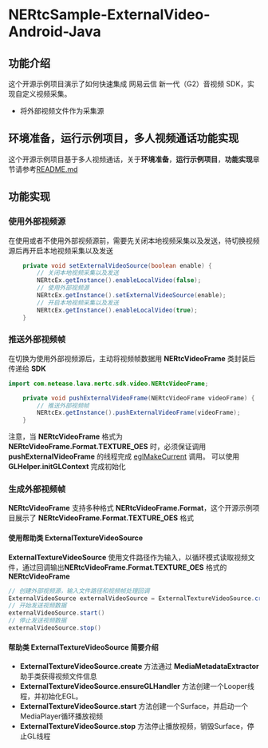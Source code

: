 # NERtcSample-ExternalVideo-Android-Java

## 功能介绍

这个开源示例项目演示了如何快速集成 网易云信 新一代（G2）音视频 SDK，实现自定义视频采集。
- 将外部视频文件作为采集源

## 环境准备，运行示例项目，多人视频通话功能实现

这个开源示例项目基于多人视频通话，关于**环境准备**，**运行示例项目**，**功能实现**章节请参考[README.md](https://github.com/netease-im/Basic-Video-Call/blob/master/Group-Video/NERtcSample-GroupVideoCall-Android-Java/README.md)

## 功能实现

### 使用外部视频源

在使用或者不使用外部视频源前，需要先关闭本地视频采集以及发送，待切换视频源后再开启本地视频采集以及发送

```java
    private void setExternalVideoSource(boolean enable) {
        // 关闭本地视频采集以及发送
        NERtcEx.getInstance().enableLocalVideo(false);
        // 使用外部视频源
        NERtcEx.getInstance().setExternalVideoSource(enable);
        // 开启本地视频采集以及发送
        NERtcEx.getInstance().enableLocalVideo(true);
    }
```

### 推送外部视频帧

在切换为使用外部视频源后，主动将视频帧数据用 **NERtcVideoFrame** 类封装后传递给 **SDK**

```java
import com.netease.lava.nertc.sdk.video.NERtcVideoFrame;

    private void pushExternalVideoFrame(NERtcVideoFrame videoFrame) {
        // 推送外部视频帧
        NERtcEx.getInstance().pushExternalVideoFrame(videoFrame);
    }
```

注意，当 **NERtcVideoFrame** 格式为 **NERtcVideoFrame.Format.TEXTURE_OES** 时，必须保证调用 **pushExternalVideoFrame** 的线程完成 [eglMakeCurrent](https://www.khronos.org/registry/EGL/sdk/docs/man/html/eglMakeCurrent.xhtml) 调用。
可以使用 **GLHelper.initGLContext** 完成初始化

### 生成外部视频帧

**NERtcVideoFrame** 支持多种格式 **NERtcVideoFrame.Format**，这个开源示例项目展示了 **NERtcVideoFrame.Format.TEXTURE_OES** 格式

#### 使用帮助类 **ExternalTextureVideoSource**

**ExternalTextureVideoSource** 使用文件路径作为输入，以循环模式读取视频文件，通过回调输出**NERtcVideoFrame.Format.TEXTURE_OES** 格式的 **NERtcVideoFrame**

```java
// 创建外部视频源，输入文件路径和视频帧处理回调
ExternalVideoSource externalVideoSource = ExternalTextureVideoSource.create(videoPath, this::pushExternalVideoFrame);
// 开始发送视频数据
externalVideoSource.start()
// 停止发送视频数据
externalVideoSource.stop()
```

#### 帮助类 **ExternalTextureVideoSource** 简要介绍

- **ExternalTextureVideoSource.create** 方法通过 **MediaMetadataExtractor** 助手类获得视频文件信息
- **ExternalTextureVideoSource.ensureGLHandler** 方法创建一个Looper线程，并初始化EGL。
- **ExternalTextureVideoSource.start** 方法创建一个Surface，并启动一个MediaPlayer循环播放视频
- **ExternalTextureVideoSource.stop** 方法停止播放视频，销毁Surface，停止GL线程


